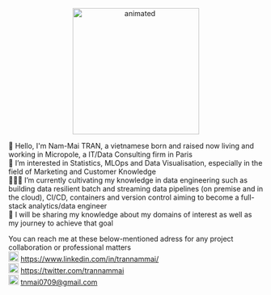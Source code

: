 <p align="center">
<img src="https://i0.wp.com/media1.giphy.com/media/3o7TKMt1VVNkHV2PaE/giphy.gif" width="250" height="250" alt="animated"/>
</p>

👋 Hello, I'm Nam-Mai TRAN, a vietnamese born and raised now living and working in Micropole, a IT/Data Consulting firm in Paris <br>
👀 I’m interested in Statistics, MLOps and Data Visualisation, especially in the field of Marketing and Customer Knowledge <br>
👩🏽‍💻 I’m currently cultivating my knowledge in data engineering such as building data resilient batch and streaming data pipelines (on premise and in the cloud), CI/CD, containers and version control aiming to become a full-stack analytics/data engineer <br>
🦾 I will be sharing my knowledge about my domains of interest as well as my journey to achieve that goal <br>

You can reach me at these below-mentioned adress for any project collaboration or professional matters <br>
<img src="https://img.icons8.com/fluency/48/000000/linkedin.png" width="20" height="20"/> https://www.linkedin.com/in/trannammai/  <br>
<img src="https://img.icons8.com/color/48/000000/twitter--v1.png" width="20" height="20"/> https://twitter.com/trannammai <br>
<img src="https://img.icons8.com/color/48/000000/new-post.png" width="20" height="20"/> tnmai0709@gmail.com <br>

<!---
trannammai/trannammai is a ✨ special ✨ repository because its `README.md` (this file) appears on your GitHub profile.
You can click the Preview link to take a look at your changes.
--->
